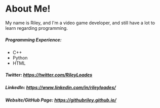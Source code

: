 # About Me!

My name is Riley, and I'm a video game developer, and still have a lot to learn regarding programming.

##### Programming Experience:
- C++
- Python
- HTML

##### Twitter: https://twitter.com/RileyLoades
##### LinkedIn: https://www.linkedin.com/in/rileyloades/
##### Website/GitHub Page: https://githubriley.github.io/
